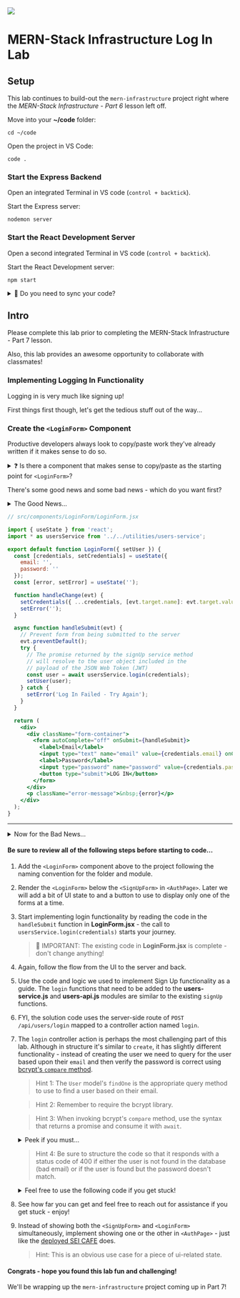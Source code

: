 <img src="https://i.imgur.com/IKHxRMa.png">

# MERN-Stack Infrastructure Log In Lab

## Setup

This lab continues to build-out the `mern-infrastructure` project right where the _MERN-Stack Infrastructure - Part 6_ lesson left off.

Move into your **~/code** folder:
```
cd ~/code
```
Open the project in VS Code:
```
code .
```

### Start the Express Backend

Open an integrated Terminal in VS code (`control + backtick`).

Start the Express server:
```
nodemon server
```

### Start the React Development Server

Open a second integrated Terminal in VS code (`control + backtick`).

Start the React Development server:
```
npm start
```

<details>
<summary>
👀 Do you need to sync your code?
</summary>
<hr>

**`git reset --hard origin/sync-20-part-6-finish`**

<hr>
</details>

## Intro

Please complete this lab prior to completing the MERN-Stack Infrastructure - Part 7 lesson.

Also, this lab provides an awesome opportunity to collaborate with classmates!

### Implementing Logging In Functionality

Logging in is very much like signing up!

First things first though, let's get the tedious stuff out of the way...

### Create the `<LoginForm>` Component

Productive developers always look to copy/paste work they've already written if it makes sense to do so.

<details>
<summary>
❓ Is there a component that makes sense to copy/paste as the starting point for <code>&LT;LoginForm&gt;</code>?
</summary>
<hr>

**The <code>&lt;SignUpForm&gt;</code> is a good candidate, but we would probably want to refactor it into a function component.**

<hr>
</details>

There's some good news and some bad news - which do you want first?

<details>
<summary>
The Good News...
</summary>
<hr>

  **The <code>&lt;LoginForm&gt;</code> is below and ready to use!**

<hr>
</details>

```jsx
// src/components/LoginForm/LoginForm.jsx

import { useState } from 'react';
import * as usersService from '../../utilities/users-service';

export default function LoginForm({ setUser }) {
  const [credentials, setCredentials] = useState({
    email: '',
    password: ''
  });
  const [error, setError] = useState('');

  function handleChange(evt) {
    setCredentials({ ...credentials, [evt.target.name]: evt.target.value });
    setError('');
  }

  async function handleSubmit(evt) {
    // Prevent form from being submitted to the server
    evt.preventDefault();
    try {
      // The promise returned by the signUp service method 
      // will resolve to the user object included in the
      // payload of the JSON Web Token (JWT)
      const user = await usersService.login(credentials);
      setUser(user);
    } catch {
      setError('Log In Failed - Try Again');
    }
  }

  return (
    <div>
      <div className="form-container">
        <form autoComplete="off" onSubmit={handleSubmit}>
          <label>Email</label>
          <input type="text" name="email" value={credentials.email} onChange={handleChange} required />
          <label>Password</label>
          <input type="password" name="password" value={credentials.password} onChange={handleChange} required />
          <button type="submit">LOG IN</button>
        </form>
      </div>
      <p className="error-message">&nbsp;{error}</p>
    </div>
  );
}
```

<hr>
</details>

<details>
<summary>
Now for the Bad News...
</summary>
<hr>

**Just kidding - this is great news!**

**You've had considerable practice working with state, input, props, etc., so you're going to implement the rest of the login functionality by following the steps below!**

<hr>
</details>

#### Be sure to review all of the following steps before starting to code...

1. Add the `<LoginForm>` component above to the project following the naming convention for the folder and module.

2. Render the `<LoginForm>` below the `<SignUpForm>` in `<AuthPage>`. Later we will add a bit of UI state to and a button to use to display only one of the forms at a time.

3. Start implementing login functionality by reading the code in the `handleSubmit` function in **LoginForm.jsx** - the call to `usersService.login(credentials)` starts your journey.

    > 👀 IMPORTANT:  The existing code in **LoginForm.jsx** is complete - don't change anything!

4. Again, follow the flow from the UI to the server and back.

5. Use the code and logic we used to implement Sign Up functionality as a guide. The `login` functions that need to be added to the **users-service.js** and **users-api.js** modules are similar to the existing `signUp` functions.

6. FYI, the solution code uses the server-side route of `POST /api/users/login` mapped to a controller action named `login`.

7. The `login` controller action is perhaps the most challenging part of this lab. Although in structure it's similar to `create`, it has slightly different functionality - instead of creating the user we need to query for the user based upon their `email` and then verify the password is correct using [bcrypt's `compare` method](https://www.npmjs.com/package/bcrypt#with-promises).

    > Hint 1: The `User` model's `findOne` is the appropriate query method to use to find a user based on their email.

    > Hint 2: Remember to require the bcrypt library.
    
    > Hint 3: When invoking bcrypt's `compare` method, use the syntax that returns a promise and consume it with `await`.

      <details>
      <summary>
      Peek if you must...
      </summary>
      <hr>

      ```js
      const match = await bcrypt.compare(req.body.password, user.password);
      ```

      <hr>
      </details>

    > Hint 4: Be sure to structure the code so that it responds with a status code of 400 if either the user is not found in the database (bad email) or if the user is found but the password doesn't match.

    <details>
    <summary>
    Feel free to use the following code if you get stuck!
    </summary>
    <hr>

    ```js
    // controllers/api/users.js

    // Be Sure to add the following
    const bcrypt = require('bcrypt');

    module.exports = {
      create,
      login
    };

    async function login(req, res) {
      try {
        const user = await User.findOne({ email: req.body.email });
        if (!user) throw new Error();
        const match = await bcrypt.compare(req.body.password, user.password);
        if (!match) throw new Error();
        res.json( createJWT(user) );
      } catch {
        res.status(400).json('Bad Credentials');
      }
    }
    ```

    <hr>
    </details>

8. See how far you can get and feel free to reach out for assistance if you get stuck - enjoy!

9. Instead of showing both the `<SignUpForm>` and `<LoginForm>` simultaneously, implement showing one or the other in `<AuthPage>` - just like the [deployed SEI CAFE](https://sei-cafe.herokuapp.com/) does.

    > Hint: This is an obvious use case for a piece of ui-related state.

#### Congrats - hope you found this lab fun and challenging!

We'll be wrapping up the `mern-infrastructure` project coming up in Part 7!
